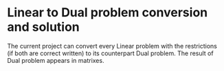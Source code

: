 # Linear to Dual problem conversion and solution 

The current project can convert every Linear problem with the restrictions (if both are correct written) 
to its counterpart Dual problem. The result of Dual problem appears in matrixes.

